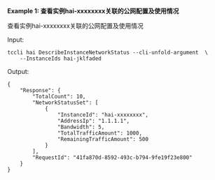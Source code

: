 **Example 1: 查看实例hai-xxxxxxxx关联的公网配置及使用情况**

查看实例hai-xxxxxxxx关联的公网配置及使用情况

Input: 

```
tccli hai DescribeInstanceNetworkStatus --cli-unfold-argument  \
    --InstanceIds hai-jklfaded
```

Output: 
```
{
    "Response": {
        "TotalCount": 10,
        "NetworkStatusSet": [
            {
                "InstanceId": "hai-xxxxxxxx",
                "AddressIp": "1.1.1.1",
                "Bandwidth": 5,
                "TotalTrafficAmount": 1000,
                "RemainingTrafficAmount": 500
            }
        ],
        "RequestId": "41fa870d-8592-493c-b794-9fe19f23e800"
    }
}
```

